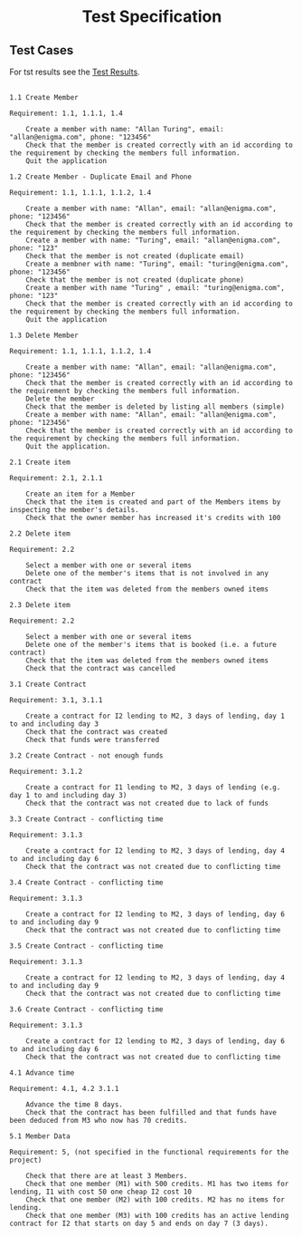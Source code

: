 <center><h1>Test Specification</h1></center>

## Test Cases

For tst results see the [Test Results](/testreport.md).

<pre>
  <code>
1.1 Create Member

Requirement: 1.1, 1.1.1, 1.4

    Create a member with name: "Allan Turing", email: "allan@enigma.com", phone: "123456"
    Check that the member is created correctly with an id according to the requirement by checking the members full information.
    Quit the application

1.2 Create Member - Duplicate Email and Phone

Requirement: 1.1, 1.1.1, 1.1.2, 1.4

    Create a member with name: "Allan", email: "allan@enigma.com", phone: "123456"
    Check that the member is created correctly with an id according to the requirement by checking the members full information.
    Create a member with name: "Turing", email: "allan@enigma.com", phone: "123"
    Check that the member is not created (duplicate email)
    Create a membner with name: "Turing", email: "turing@enigma.com", phone: "123456"
    Check that the member is not created (duplicate phone)
    Create a member with name "Turing" , email: "turing@enigma.com", phone: "123"
    Check that the member is created correctly with an id according to the requirement by checking the members full information.
    Quit the application

1.3 Delete Member

Requirement: 1.1, 1.1.1, 1.1.2, 1.4

    Create a member with name: "Allan", email: "allan@enigma.com", phone: "123456"
    Check that the member is created correctly with an id according to the requirement by checking the members full information.
    Delete the member
    Check that the member is deleted by listing all members (simple)
    Create a member with name: "Allan", email: "allan@enigma.com", phone: "123456"
    Check that the member is created correctly with an id according to the requirement by checking the members full information.
    Quit the application.

2.1 Create item

Requirement: 2.1, 2.1.1

    Create an item for a Member
    Check that the item is created and part of the Members items by inspecting the member's details.
    Check that the owner member has increased it's credits with 100

2.2 Delete item

Requirement: 2.2

    Select a member with one or several items
    Delete one of the member's items that is not involved in any contract
    Check that the item was deleted from the members owned items

2.3 Delete item

Requirement: 2.2

    Select a member with one or several items
    Delete one of the member's items that is booked (i.e. a future contract)
    Check that the item was deleted from the members owned items
    Check that the contract was cancelled

3.1 Create Contract

Requirement: 3.1, 3.1.1

    Create a contract for I2 lending to M2, 3 days of lending, day 1 to and including day 3
    Check that the contract was created
    Check that funds were transferred

3.2 Create Contract - not enough funds

Requirement: 3.1.2

    Create a contract for I1 lending to M2, 3 days of lending (e.g. day 1 to and including day 3)
    Check that the contract was not created due to lack of funds

3.3 Create Contract - conflicting time

Requirement: 3.1.3

    Create a contract for I2 lending to M2, 3 days of lending, day 4 to and including day 6
    Check that the contract was not created due to conflicting time

3.4 Create Contract - conflicting time

Requirement: 3.1.3

    Create a contract for I2 lending to M2, 3 days of lending, day 6 to and including day 9
    Check that the contract was not created due to conflicting time

3.5 Create Contract - conflicting time

Requirement: 3.1.3

    Create a contract for I2 lending to M2, 3 days of lending, day 4 to and including day 9
    Check that the contract was not created due to conflicting time

3.6 Create Contract - conflicting time

Requirement: 3.1.3

    Create a contract for I2 lending to M2, 3 days of lending, day 6 to and including day 6
    Check that the contract was not created due to conflicting time

4.1 Advance time

Requirement: 4.1, 4.2 3.1.1

    Advance the time 8 days.
    Check that the contract has been fulfilled and that funds have been deduced from M3 who now has 70 credits.

5.1 Member Data

Requirement: 5, (not specified in the functional requirements for the project)

    Check that there are at least 3 Members.
    Check that one member (M1) with 500 credits. M1 has two items for lending, I1 with cost 50 one cheap I2 cost 10
    Check that one member (M2) with 100 credits. M2 has no items for lending.
    Check that one member (M3) with 100 credits has an active lending contract for I2 that starts on day 5 and ends on day 7 (3 days).
  </code>
</pre>